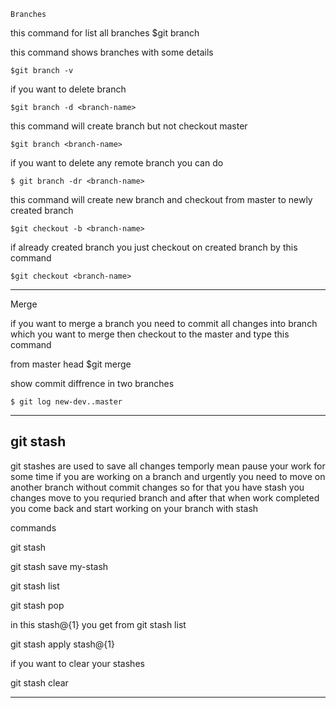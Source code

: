     Branches

this command for list all branches
    $git branch

this command shows branches with some details

    $git branch -v

if you want to delete branch 

    $git branch -d <branch-name>

this command will create branch but not checkout master

    $git branch <branch-name>

if you want to delete any remote branch you can do 

    $ git branch -dr <branch-name>

this command will create new branch and checkout from master to newly created branch

    $git checkout -b <branch-name>

if already created branch you just checkout on created branch by this command

    $git checkout <branch-name>

---------------------------------------------------------------

Merge

if you want to merge a branch you need to commit all changes into branch which
you want to merge then checkout to the master and type this command

from master head
    $git merge <branch-name>

show commit diffrence in two branches

    $ git log new-dev..master

----------------------------------------------------------

git stash
--------

git stashes are used to save all changes temporly mean pause your work for 
some time if you are working on a branch and urgently you need to move on another branch without commit changes so for that you have stash you changes
move to you requried branch and after that when work completed you come back and start working on your branch with stash

commands

git stash

git stash save my-stash

git stash list

git stash pop

in this stash@{1} you get from git stash list

git stash apply stash@{1}

if you want to clear your stashes

git stash clear

-----------------------------------------------


